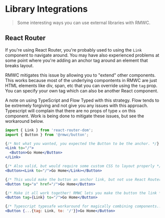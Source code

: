 # Library Integrations

> Some interesting ways you can use external libraries with RMWC.

## React Router

If you're using React Router, you're probably used to using the `Link` component to navigate around. You may have also experienced problems at some point where you're adding an anchor tag around an element that breaks layout.

RMWC mitigates this issue by allowing you to "extend" other components. This works because most of the underlying compontents in RMWC are just HTML elements like div, span, etc that you can override using the `tag` prop. You can specify your own tag which can also be another React component.

A note on using TypeScript and Flow Typed with this strategy. Flow tends to be extremely forgiving and not give you any issues with this approach. Typescript will complain that there are no props of type `x` on this component. Work is being done to mitigate these issues, but see the workaround below.

```jsx
import { Link } from 'react-router-dom';
import { Button } from '@rmwc/button';

{/* Not what you wanted, you expected the Button to be the anchor. */}
<Link to="/">
  <Button>Go Home</Button>
</Link>

{/* Also valid, but would require some custom CSS to layout properly */}
<Button><Link to="/">Go Home</Link></Button>

{/* This would make the button an anchor link, but not use React Routers history.pushState */}
<Button tag="a" href="/">Go Home</Button>

{/* Make it all work together! RMWC lets you make the button the link */}
<Button tag={Link} to="/">Go Home</Button>

{/* Typescript typesafe workaround for magically combining components... */}
<Button {...{tag: Link, to: '/'}}>Go Home</Button>
```
